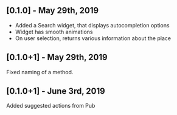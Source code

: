 ## [0.1.0] - May 29th, 2019

* Added a Search widget, that displays autocompletion options
* Widget has smooth animations
* On user selection, returns various information about the place

## [0.1.0+1] - May 29th, 2019

Fixed naming of a method.

## [0.1.0+1] - June 3rd, 2019

Added suggested actions from Pub
